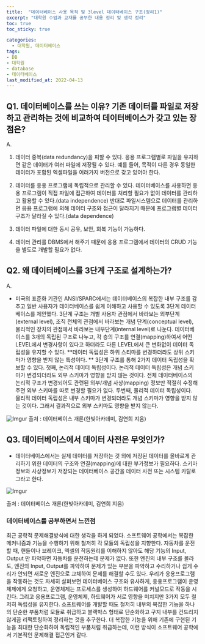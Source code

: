```yaml
---
title:  "데이터베이스 사용 목적 및 3level 데이터베이스 구조(정리1)"
excerpt: "대학원 수업과 교재를 공부한 내용 정리 및 생각 정리"
toc: true
toc_sticky: true

categories:
  - 대학원, 데이터베이스
tags:
- DB
- 대학원
- database
- 데이터베이스
last_modified_at: 2022-04-13
---
```




## Q1. 데이터베이스를 쓰는 이유? 기존 데이터를 파일로 저장하고 관리하는 것에 비교하여 데이터베이스가 갖고 있는 장점은?

A. 

1. 데이터 중복(data redundancy)을 피할 수 있다.
응용 프로그램별로 파일을 유지하면 같은 데이터가 여러 파일에 저장될 수 있다. 
예를 들어, 목적이 다른 경우 동일한 데이터가 포함된 엑셀파일을 여러가지 버전으로 갖고 있어야 한다.  

2. 데이터를 응용 프로그램에 독립적으로 관리할 수 있다. 
   데이터베이스를 사용하면 응용 프로그램이 직접 파일에 접근하여 데이터를 처리할 필요가 없이 데이터를 관리하고 활용할 수 있다.(data independence) 
   반대로 파일시스템으로 데이터를 관리하면 응용 프로그램에 의해 데이터 구조와 접근이 달라지기 때문에 프로그램별 데이터 구조가 달라질 수 있다.(data dependence)

3. 데이터 파일에 대한 동시 공유, 보안, 회복 기능이 가능하다.
4. 데이터 관리를 DBMS에서 해주기 때문에 응용 프로그램에서 데이터의 CRUD 기능을 별도로 개발할 필요가 없다. 




## Q2. 왜 데이터베이스를 3단계 구조로 설계하는가?
A.

- 미국의 표준화 기관인 ANSI/SPARC에서는 데이터베이스의 복잡한 내부 구조를 감추고 일반 사용자가 데이터베이스를 쉽게 이해하고 사용할 수 있도록 3단계 데이터베이스를 제안했다. 
3단계 구조는 개별 사용자 관점에서 바라보는 외부단계(external level), 조직 전체의 관점에서 바라보는 개념 단계(conceptual level), 물리적인 장치의 관점에서 바라보는 내부단계(internal level)로 나눈다. 
데이터베이스를 3개의 독립된 구조로 나누고, 각 층의 구조를 연결(mapping)하여서 어떤 LEVEL에서 변경사항이 있다고 하더라도 다른 LEVEL에서 큰 변화없이 데이터 독립성을 유지할 수 있다.
**데이터 독립성은 하위 스티마를 변경하더라도 상위 스키마가 영향을 받지 않는 특성이다. **
3단계 구조를 통해 2가지 데이터 독립성을 확보할 수 있다. 첫째, 논리적 데이터 독립성이다. 논리적 데이터 독립성은 개념 스키마가 변경되더라도 외부 스키마가 영향을 받지 않는 것이다. 전체 데이터베이스의 논리적 구조가 변경되어도 관련된 외부/개념 사상(mapping) 정보만 적절히 수정해주면 외부 스키마를 따로 변경할 필요가 없다. 
두번째, 물리적 데이터 독립성이다. 물리적 데이터 독립성은 내부 스키마가 변경되더라도 개념 스키마가 영향을 받지 않는 것이다. 그래서 결과적으로 외부 스키마도 영향을 받지 않는다. 

![Imgur](https://i.imgur.com/79pmbtw.png)
출처 : 데이터베이스 개론(한빛아카데미, 김연희 지음)



## Q3. 데이터베이스에서 데이터 사전은 무엇인가?

- 데이터베이스에서는 실제 데이터를 저장하는 것 외에 저장된 데이터를 올바르게 관리하기 위한 데이터의 구조와 연결(mapping)에 대한 부가정보가 필요하다. 스키마 정보와 사상정보가 저장되는 데이터베이스 공간을 데이터 사전 또는 시스템 카탈로그라고 한다. 

![Imgur](https://i.imgur.com/S8V4Qjy.png)

출처 : 데이터베이스 개론(한빛아카데미, 김연희 지음)



###  데이터베이스를 공부하면서 느낀점
최근 공학적 문제해결방식에 대한 생각을 하게 되었다. 소프트웨어 공학에서는 복잡한 메커니즘과 기능을 수행하기 위해 철저히 각 모듈의 독립성을 지향한다. 자동차를 운전할 때, 핸들이나 브레이크, 엑셀의 작동원리를 이해하지 않아도 해당 기능의 Input, Output 만 파악하면 자동차를 운전하는데 문제가 없다. 또한 엔진의 내부 구조를 몰라도, 엔진의 Input, Output를 파악하여 문제가 있는 부분을 파악하고 수리하거나 쉽게 수리가 안되면 새로운 엔진으로 교체하여 문제를 해결할 수도 있다.
우리가 응용프로그램을 작동하는 것도 자세히 살펴보면 데이터베이스 구조와 유사하게, 응용프로그램이 운영체제에게 요청하고, 운영체제는 프로세스를 생성하여 하드웨어를 커널모드로 작동을 시킨다. 그리고 응용프로그램, 운영체제, 하드웨어가 서로 영향을 미치지만 3가지 모두 철저히 독립성을 유지한다.
소프트웨어를 개발할 때도 철저히 내부의 복잡한 기능을 하나의 단순한 부품처럼 모듈로 취급하고 블랙박스 형태로 단순화하고 구지 내부를 건드리지 않게끔 리팩토링하여 정리하는 것을 추구한다. 더 복잡한 기능을 위해 기존에 구현된 기능을 최대한 단순화하여 독립적인 부품처럼 취급하는데, 이런 방식이 소프트웨어 공학에서 기본적인 문제해결 접근인거 같다. 
